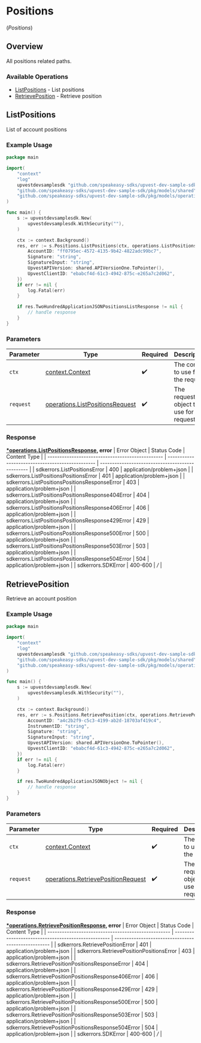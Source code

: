 # Positions
(*Positions*)

## Overview

All positions related paths.

### Available Operations

* [ListPositions](#listpositions) - List positions
* [RetrievePosition](#retrieveposition) - Retrieve position

## ListPositions

List of account positions

### Example Usage

```go
package main

import(
	"context"
	"log"
	upvestdevsamplesdk "github.com/speakeasy-sdks/upvest-dev-sample-sdk"
	"github.com/speakeasy-sdks/upvest-dev-sample-sdk/pkg/models/shared"
	"github.com/speakeasy-sdks/upvest-dev-sample-sdk/pkg/models/operations"
)

func main() {
    s := upvestdevsamplesdk.New(
        upvestdevsamplesdk.WithSecurity(""),
    )

    ctx := context.Background()
    res, err := s.Positions.ListPositions(ctx, operations.ListPositionsRequest{
        AccountID: "ff0795ec-4572-4135-9b42-4822adc99bc7",
        Signature: "string",
        SignatureInput: "string",
        UpvestAPIVersion: shared.APIVersionOne.ToPointer(),
        UpvestClientID: "ebabcf4d-61c3-4942-875c-e265a7c2d062",
    })
    if err != nil {
        log.Fatal(err)
    }

    if res.TwoHundredApplicationJSONPositionsListResponse != nil {
        // handle response
    }
}
```

### Parameters

| Parameter                                                                              | Type                                                                                   | Required                                                                               | Description                                                                            |
| -------------------------------------------------------------------------------------- | -------------------------------------------------------------------------------------- | -------------------------------------------------------------------------------------- | -------------------------------------------------------------------------------------- |
| `ctx`                                                                                  | [context.Context](https://pkg.go.dev/context#Context)                                  | :heavy_check_mark:                                                                     | The context to use for the request.                                                    |
| `request`                                                                              | [operations.ListPositionsRequest](../../pkg/models/operations/listpositionsrequest.md) | :heavy_check_mark:                                                                     | The request object to use for the request.                                             |


### Response

**[*operations.ListPositionsResponse](../../pkg/models/operations/listpositionsresponse.md), error**
| Error Object                                     | Status Code                                      | Content Type                                     |
| ------------------------------------------------ | ------------------------------------------------ | ------------------------------------------------ |
| sdkerrors.ListPositionsError                     | 400                                              | application/problem+json                         |
| sdkerrors.ListPositionsPositionsError            | 401                                              | application/problem+json                         |
| sdkerrors.ListPositionsPositionsResponseError    | 403                                              | application/problem+json                         |
| sdkerrors.ListPositionsPositionsResponse404Error | 404                                              | application/problem+json                         |
| sdkerrors.ListPositionsPositionsResponse406Error | 406                                              | application/problem+json                         |
| sdkerrors.ListPositionsPositionsResponse429Error | 429                                              | application/problem+json                         |
| sdkerrors.ListPositionsPositionsResponse500Error | 500                                              | application/problem+json                         |
| sdkerrors.ListPositionsPositionsResponse503Error | 503                                              | application/problem+json                         |
| sdkerrors.ListPositionsPositionsResponse504Error | 504                                              | application/problem+json                         |
| sdkerrors.SDKError                               | 400-600                                          | */*                                              |

## RetrievePosition

Retrieve an account position

### Example Usage

```go
package main

import(
	"context"
	"log"
	upvestdevsamplesdk "github.com/speakeasy-sdks/upvest-dev-sample-sdk"
	"github.com/speakeasy-sdks/upvest-dev-sample-sdk/pkg/models/shared"
	"github.com/speakeasy-sdks/upvest-dev-sample-sdk/pkg/models/operations"
)

func main() {
    s := upvestdevsamplesdk.New(
        upvestdevsamplesdk.WithSecurity(""),
    )

    ctx := context.Background()
    res, err := s.Positions.RetrievePosition(ctx, operations.RetrievePositionRequest{
        AccountID: "a4c2b2f9-c5c3-4199-ab2d-18703af419c4",
        InstrumentID: "string",
        Signature: "string",
        SignatureInput: "string",
        UpvestAPIVersion: shared.APIVersionOne.ToPointer(),
        UpvestClientID: "ebabcf4d-61c3-4942-875c-e265a7c2d062",
    })
    if err != nil {
        log.Fatal(err)
    }

    if res.TwoHundredApplicationJSONObject != nil {
        // handle response
    }
}
```

### Parameters

| Parameter                                                                                    | Type                                                                                         | Required                                                                                     | Description                                                                                  |
| -------------------------------------------------------------------------------------------- | -------------------------------------------------------------------------------------------- | -------------------------------------------------------------------------------------------- | -------------------------------------------------------------------------------------------- |
| `ctx`                                                                                        | [context.Context](https://pkg.go.dev/context#Context)                                        | :heavy_check_mark:                                                                           | The context to use for the request.                                                          |
| `request`                                                                                    | [operations.RetrievePositionRequest](../../pkg/models/operations/retrievepositionrequest.md) | :heavy_check_mark:                                                                           | The request object to use for the request.                                                   |


### Response

**[*operations.RetrievePositionResponse](../../pkg/models/operations/retrievepositionresponse.md), error**
| Error Object                                        | Status Code                                         | Content Type                                        |
| --------------------------------------------------- | --------------------------------------------------- | --------------------------------------------------- |
| sdkerrors.RetrievePositionError                     | 401                                                 | application/problem+json                            |
| sdkerrors.RetrievePositionPositionsError            | 403                                                 | application/problem+json                            |
| sdkerrors.RetrievePositionPositionsResponseError    | 404                                                 | application/problem+json                            |
| sdkerrors.RetrievePositionPositionsResponse406Error | 406                                                 | application/problem+json                            |
| sdkerrors.RetrievePositionPositionsResponse429Error | 429                                                 | application/problem+json                            |
| sdkerrors.RetrievePositionPositionsResponse500Error | 500                                                 | application/problem+json                            |
| sdkerrors.RetrievePositionPositionsResponse503Error | 503                                                 | application/problem+json                            |
| sdkerrors.RetrievePositionPositionsResponse504Error | 504                                                 | application/problem+json                            |
| sdkerrors.SDKError                                  | 400-600                                             | */*                                                 |
